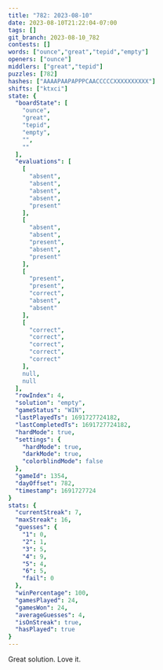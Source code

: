 ```yaml
---
title: "782: 2023-08-10"
date: 2023-08-10T21:22:04-07:00
tags: []
git_branch: 2023-08-10_782
contests: []
words: ["ounce","great","tepid","empty"]
openers: ["ounce"]
middlers: ["great","tepid"]
puzzles: [782]
hashes: ["AAAAPAAPAPPPCAACCCCCXXXXXXXXXX"]
shifts: ["ktxci"]
state: {
  "boardState": [
    "ounce",
    "great",
    "tepid",
    "empty",
    "",
    ""
  ],
  "evaluations": [
    [
      "absent",
      "absent",
      "absent",
      "absent",
      "present"
    ],
    [
      "absent",
      "absent",
      "present",
      "absent",
      "present"
    ],
    [
      "present",
      "present",
      "correct",
      "absent",
      "absent"
    ],
    [
      "correct",
      "correct",
      "correct",
      "correct",
      "correct"
    ],
    null,
    null
  ],
  "rowIndex": 4,
  "solution": "empty",
  "gameStatus": "WIN",
  "lastPlayedTs": 1691727724182,
  "lastCompletedTs": 1691727724182,
  "hardMode": true,
  "settings": {
    "hardMode": true,
    "darkMode": true,
    "colorblindMode": false
  },
  "gameId": 1354,
  "dayOffset": 782,
  "timestamp": 1691727724
}
stats: {
  "currentStreak": 7,
  "maxStreak": 16,
  "guesses": {
    "1": 0,
    "2": 1,
    "3": 5,
    "4": 9,
    "5": 4,
    "6": 5,
    "fail": 0
  },
  "winPercentage": 100,
  "gamesPlayed": 24,
  "gamesWon": 24,
  "averageGuesses": 4,
  "isOnStreak": true,
  "hasPlayed": true
}
---
```

<!-- more -->
Great solution. Love it.
